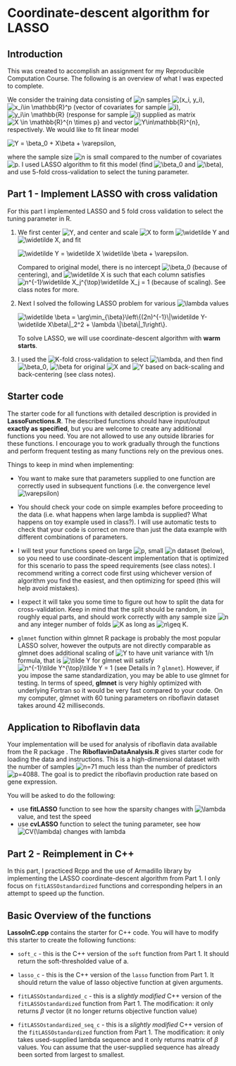 # Coordinate-descent algorithm for LASSO

## Introduction

This was created to accomplish an assignment for my Reproducible Computation Course. The following is an overview of what I was expected to complete. 

We consider the training data consisting of
![n](https://latex.codecogs.com/png.image?%5Cdpi%7B110%7D&space;%5Cbg_white&space;n "n")
samples
![(x_i, y_i)](https://latex.codecogs.com/png.image?%5Cdpi%7B110%7D&space;%5Cbg_white&space;%28x_i%2C%20y_i%29 "(x_i, y_i)"),
![x_i\in \mathbb{R}^p](https://latex.codecogs.com/png.image?%5Cdpi%7B110%7D&space;%5Cbg_white&space;x_i%5Cin%20%5Cmathbb%7BR%7D%5Ep "x_i\in \mathbb{R}^p")
(vector of covariates for sample
![i](https://latex.codecogs.com/png.image?%5Cdpi%7B110%7D&space;%5Cbg_white&space;i "i")),
![y_i\in \mathbb{R}](https://latex.codecogs.com/png.image?%5Cdpi%7B110%7D&space;%5Cbg_white&space;y_i%5Cin%20%5Cmathbb%7BR%7D "y_i\in \mathbb{R}")
(response for sample
![i](https://latex.codecogs.com/png.image?%5Cdpi%7B110%7D&space;%5Cbg_white&space;i "i"))
supplied as matrix
![X \in \mathbb{R}^{n \times p}](https://latex.codecogs.com/png.image?%5Cdpi%7B110%7D&space;%5Cbg_white&space;X%20%5Cin%20%5Cmathbb%7BR%7D%5E%7Bn%20%5Ctimes%20p%7D "X \in \mathbb{R}^{n \times p}")
and vector
![Y\in\mathbb{R}^{n}](https://latex.codecogs.com/png.image?%5Cdpi%7B110%7D&space;%5Cbg_white&space;Y%5Cin%5Cmathbb%7BR%7D%5E%7Bn%7D "Y\in\mathbb{R}^{n}"),
respectively. We would like to fit linear model

![Y = \beta_0 + X\beta + \varepsilon,](https://latex.codecogs.com/png.image?%5Cdpi%7B110%7D&space;%5Cbg_white&space;Y%20%3D%20%5Cbeta_0%20%2B%20X%5Cbeta%20%2B%20%5Cvarepsilon%2C "Y = \beta_0 + X\beta + \varepsilon,")

where the sample size
![n](https://latex.codecogs.com/png.image?%5Cdpi%7B110%7D&space;%5Cbg_white&space;n "n")
is small compared to the number of covariates
![p](https://latex.codecogs.com/png.image?%5Cdpi%7B110%7D&space;%5Cbg_white&space;p "p").
I used LASSO algorithm to fit this model (find
![\beta_0](https://latex.codecogs.com/png.image?%5Cdpi%7B110%7D&space;%5Cbg_white&space;%5Cbeta_0 "\beta_0")
and
![\beta](https://latex.codecogs.com/png.image?%5Cdpi%7B110%7D&space;%5Cbg_white&space;%5Cbeta "\beta")),
and use 5-fold cross-validation to select the tuning parameter.


## Part 1 - Implement LASSO with cross validation

For this part I implemented LASSO and 5 fold cross validation to select the tuning parameter in R.

1)  We first center
    ![Y](https://latex.codecogs.com/png.image?%5Cdpi%7B110%7D&space;%5Cbg_white&space;Y "Y"),
    and center and scale
    ![X](https://latex.codecogs.com/png.image?%5Cdpi%7B110%7D&space;%5Cbg_white&space;X "X")
    to form
    ![\widetilde Y](https://latex.codecogs.com/png.image?%5Cdpi%7B110%7D&space;%5Cbg_white&space;%5Cwidetilde%20Y "\widetilde Y")
    and
    ![\widetilde X](https://latex.codecogs.com/png.image?%5Cdpi%7B110%7D&space;%5Cbg_white&space;%5Cwidetilde%20X "\widetilde X"),
    and fit

    ![\widetilde Y = \widetilde X \widetilde \beta + \varepsilon.](https://latex.codecogs.com/png.image?%5Cdpi%7B110%7D&space;%5Cbg_white&space;%5Cwidetilde%20Y%20%3D%20%5Cwidetilde%20X%20%5Cwidetilde%20%5Cbeta%20%2B%20%5Cvarepsilon. "\widetilde Y = \widetilde X \widetilde \beta + \varepsilon.")

    Compared to original model, there is no intercept
    ![\beta_0](https://latex.codecogs.com/png.image?%5Cdpi%7B110%7D&space;%5Cbg_white&space;%5Cbeta_0 "\beta_0")
    (because of centering), and
    ![\widetilde X](https://latex.codecogs.com/png.image?%5Cdpi%7B110%7D&space;%5Cbg_white&space;%5Cwidetilde%20X "\widetilde X")
    is such that each column satisfies
    ![n^{-1}\widetilde X_j^{\top}\widetilde X_j = 1](https://latex.codecogs.com/png.image?%5Cdpi%7B110%7D&space;%5Cbg_white&space;n%5E%7B-1%7D%5Cwidetilde%20X_j%5E%7B%5Ctop%7D%5Cwidetilde%20X_j%20%3D%201 "n^{-1}\widetilde X_j^{\top}\widetilde X_j = 1")
    (because of scaling). See class notes for more.

2)  Next I solved the following LASSO problem for various
    ![\lambda](https://latex.codecogs.com/png.image?%5Cdpi%7B110%7D&space;%5Cbg_white&space;%5Clambda "\lambda")
    values

    ![\widetilde \beta = \arg\min\_{\beta}\left\\{(2n)^{-1}\\\|\widetilde Y-\widetilde X\beta\\\|\_2^2 + \lambda \\\|\beta\\\|\_1\right\\}.](https://latex.codecogs.com/png.image?%5Cdpi%7B110%7D&space;%5Cbg_white&space;%5Cwidetilde%20%5Cbeta%20%3D%20%5Carg%5Cmin_%7B%5Cbeta%7D%5Cleft%5C%7B%282n%29%5E%7B-1%7D%5C%7C%5Cwidetilde%20Y-%5Cwidetilde%20X%5Cbeta%5C%7C_2%5E2%20%2B%20%5Clambda%20%5C%7C%5Cbeta%5C%7C_1%5Cright%5C%7D. "\widetilde \beta = \arg\min_{\beta}\left\{(2n)^{-1}\|\widetilde Y-\widetilde X\beta\|_2^2 + \lambda \|\beta\|_1\right\}.")

    To solve LASSO, we will use coordinate-descent algorithm with **warm
    starts**.

3)  I used the
    ![K](https://latex.codecogs.com/png.image?%5Cdpi%7B110%7D&space;%5Cbg_white&space;K "K")-fold
    cross-validation to select
    ![\lambda](https://latex.codecogs.com/png.image?%5Cdpi%7B110%7D&space;%5Cbg_white&space;%5Clambda "\lambda"),
    and then find
    ![\beta_0](https://latex.codecogs.com/png.image?%5Cdpi%7B110%7D&space;%5Cbg_white&space;%5Cbeta_0 "\beta_0"),
    ![\beta](https://latex.codecogs.com/png.image?%5Cdpi%7B110%7D&space;%5Cbg_white&space;%5Cbeta "\beta")
    for original
    ![X](https://latex.codecogs.com/png.image?%5Cdpi%7B110%7D&space;%5Cbg_white&space;X "X")
    and
    ![Y](https://latex.codecogs.com/png.image?%5Cdpi%7B110%7D&space;%5Cbg_white&space;Y "Y")
    based on back-scaling and back-centering (see class notes).
    

## Starter code

The starter code for all functions with detailed description is provided
in **LassoFunctions.R**. The described functions should have
input/output **exactly as specified**, but you are welcome to create any
additional functions you need. You are not allowed to use any outside
libraries for these functions. I encourage you to work gradually through
the functions and perform frequent testing as many functions rely on the
previous ones.

Things to keep in mind when implementing:

-   You want to make sure that parameters supplied to one function are
    correctly used in subsequent functions (i.e. the convergence level
    ![\varepsilon](https://latex.codecogs.com/png.image?%5Cdpi%7B110%7D&space;%5Cbg_white&space;%5Cvarepsilon "\varepsilon"))

-   You should check your code on simple examples before proceeding to
    the data (i.e. what happens when large lambda is supplied? What
    happens on toy example used in class?). I will use automatic tests
    to check that your code is correct on more than just the data
    example with different combinations of parameters.

-   I will test your functions speed on large
    ![p](https://latex.codecogs.com/png.image?%5Cdpi%7B110%7D&space;%5Cbg_white&space;p "p"),
    small
    ![n](https://latex.codecogs.com/png.image?%5Cdpi%7B110%7D&space;%5Cbg_white&space;n "n")
    dataset (below), so you need to use coordinate-descent
    implementation that is optimized for this scenario to pass the speed
    requirements (see class notes). I recommend writing a correct code
    first using whichever version of algorithm you find the easiest, and
    then optimizing for speed (this will help avoid mistakes).

-   I expect it will take you some time to figure out how to split the
    data for cross-validation. Keep in mind that the split should be
    random, in roughly equal parts, and should work correctly with any
    sample size
    ![n](https://latex.codecogs.com/png.image?%5Cdpi%7B110%7D&space;%5Cbg_white&space;n "n")
    and any integer number of folds
    ![K](https://latex.codecogs.com/png.image?%5Cdpi%7B110%7D&space;%5Cbg_white&space;K "K")
    as long as
    ![n\geq K](https://latex.codecogs.com/png.image?%5Cdpi%7B110%7D&space;%5Cbg_white&space;n%5Cgeq%20K "n\geq K").

-   `glmnet` function within glmnet R package is probably the most
    popular LASSO solver, however the outputs are not directly
    comparable as glmnet does additional scaling of
    ![Y](https://latex.codecogs.com/png.image?%5Cdpi%7B110%7D&space;%5Cbg_white&space;Y "Y")
    to have unit variance with 1/n formula, that is
    ![\tilde Y](https://latex.codecogs.com/png.image?%5Cdpi%7B110%7D&space;%5Cbg_white&space;%5Ctilde%20Y "\tilde Y")
    for glmnet will satisfy
    ![n^{-1}\tilde Y^{\top}\tilde Y = 1](https://latex.codecogs.com/png.image?%5Cdpi%7B110%7D&space;%5Cbg_white&space;n%5E%7B-1%7D%5Ctilde%20Y%5E%7B%5Ctop%7D%5Ctilde%20Y%20%3D%201 "n^{-1}\tilde Y^{\top}\tilde Y = 1")
    (see Details in ? `glmnet`). However, if you impose the same
    standardization, you may be able to use glmnet for testing. In terms
    of speed, **glmnet** is very highly optimized with underlying
    Fortran so it would be very fast compared to your code. On my
    computer, glmnet with 60 tuning parameters on riboflavin dataset
    takes around 42 milliseconds.

## Application to Riboflavin data

Your implementation will be used for analysis of riboflavin data
available from the R package . The **RiboflavinDataAnalysis.R** gives
starter code for loading the data and instructions. This is a
high-dimensional dataset with the number of samples
![n=71](https://latex.codecogs.com/png.image?%5Cdpi%7B110%7D&space;%5Cbg_white&space;n%3D71 "n=71")
much less than the number of predictors
![p=4088](https://latex.codecogs.com/png.image?%5Cdpi%7B110%7D&space;%5Cbg_white&space;p%3D4088 "p=4088").
The goal is to predict the riboflavin production rate based on gene
expression.

You will be asked to do the following:

-   use **fitLASSO** function to see how the sparsity changes with
    ![\lambda](https://latex.codecogs.com/png.image?%5Cdpi%7B110%7D&space;%5Cbg_white&space;%5Clambda "\lambda")
    value, and test the speed
-   use **cvLASSO** function to select the tuning parameter, see how
    ![CV(\lambda)](https://latex.codecogs.com/png.image?%5Cdpi%7B110%7D&space;%5Cbg_white&space;CV%28%5Clambda%29 "CV(\lambda)")
    changes with lambda
    
    
    
## Part 2 - Reimplement in C++

In this part, I practiced Rcpp and the use of Armadillo library by implementing the LASSO coordinate-descent algorithm from Part 1. I only focus on `fitLASSOstandardized` functions and corresponding helpers in an attempt to speed up the function. 


## Basic Overview of the functions

**LassoInC.cpp** contains the starter for C++ code. You will have to modify this starter to create the following functions:

  - `soft_c` - this is the C++ version of the `soft` function from Part 1. It should return the soft-thresholded value of a. 
  
  - `lasso_c` - this is the C++ version of the `lasso` function from Part 1. It should return the value of lasso objective function at given arguments.
  
  - `fitLASSOstandardized_c` - this is a *slightly modified* C++ version of the `fitLASSOstandardized` function from Part 1. The  modification: it only returns $\beta$ vector (it no longer returns objective function value)
  
  - `fitLASSOstandardized_seq_c` - this is a *slightly modified* C++ version of the `fitLASSOstandardized` function from Part 1. The modification: it only takes used-supplied lambda sequence and it only returns matrix of $\beta$ values. You can assume that the user-supplied sequence has already been sorted from largest to smallest.
  
